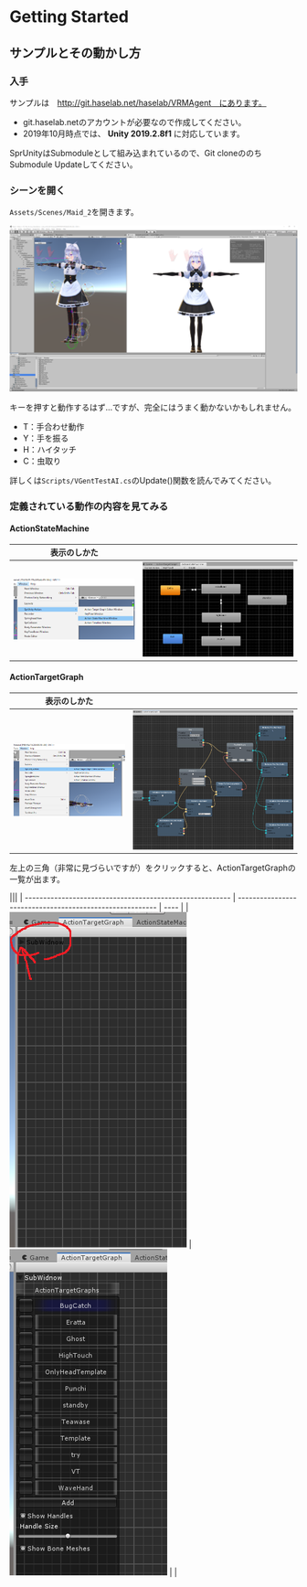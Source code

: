 # Getting Started



## サンプルとその動かし方

### 入手

サンプルは　http://git.haselab.net/haselab/VRMAgent　にあります。

- git.haselab.netのアカウントが必要なので作成してください。
- 2019年10月時点では、 **Unity 2019.2.8f1** に対応しています。



SprUnityはSubmoduleとして組み込まれているので、Git cloneののちSubmodule Updateしてください。





### シーンを開く

`Assets/Scenes/Maid_2`を開きます。

![1572410932375](images/00_getstarted/1572410932375.png)



キーを押すと動作するはず…ですが、完全にはうまく動かないかもしれません。
- T：手合わせ動作
- Y：手を振る
- H：ハイタッチ
- C：虫取り

詳しくは`Scripts/VGentTestAI.cs`のUpdate()関数を読んでみてください。





### 定義されている動作の内容を見てみる

#### ActionStateMachine


|表示のしかた||
| -------------------------------------------------------- | -------------------------------------------------------- |
| ![1572412372075](images/00_getstarted/1572412372075.png) | ![1572412561027](images/00_getstarted/1572412561027.png) |



#### ActionTargetGraph

|表示のしかた||
| -------------------------------------------------------- | -------------------------------------------------------- |
| ![1572412021363](images/00_getstarted/1572412021363.png) | ![1572412296336](images/00_getstarted/1572412296336.png) |

左上の三角（非常に見づらいですが）をクリックすると、ActionTargetGraphの一覧が出ます。

|||
| -------------------------------------------------------- | -------------------------------------------------------- | ---- |
| ![1572412756973](images/00_getstarted/1572412756973.png) | ![1572412692283](images/00_getstarted/1572412692283.png) |      |







